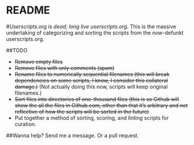 README
======
#*Userscripts.org is dead; long live userscripts.org.*
This is the massive undertaking of categorizing and sorting the scripts from the now-defunkt userscripts.org.

##TODO
+ ~~Remove empty files~~
+ ~~Remove files with only comments (spam)~~
+ ~~Rename files to numerically sequential filenames (this will break dependencies on some scripts, I know, I consider this collateral damage.)~~ (Not actually doing this now, scripts will keep original filenames.)
+ ~~Sort files into directories of one-thousand files (this is so Github will show the all the files in Github.com, other than that it’s arbitrary and not reflective of how the scripts will be sorted in the future)~~
+ Put together a method of sorting, scoring, and linting scripts for curation.

##Wanna help?
Send me a message.
Or a pull request.
